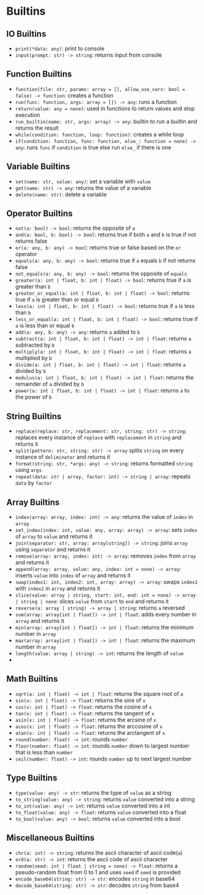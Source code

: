 # Builtins

## IO Builtins

- `print(*data: any)`: print to console
- `input(prompt: str) -> string`: returns input from console

## Function Builtins

- `function(file: str, params: array = [], allow_use_vars: bool = false) -> function`: creates a function
- `run(func: function, args: array = []) -> any`: runs a function
- `return(value: any = none)`: used in functions to return values and stop execution
- `run_builtin(name: str, args: array) -> any`: builtin to run a builtin and returns the result
- `while(condition: function, loop: function)`: creates a while loop
- `if(condition: function, func: function, else_: function = none) -> any`: runs `func` if `condition` is true else run `else_` if there is one

## Variable Builtins

- `set(name: str, value: any)`: set a variable with `value`
- `get(name: str) -> any`: returns the value of a variable
- `delete(name: str)`: delete a variable

## Operator Builtins

- `not(a: bool) -> bool`: returns the opposite of `a`
- `and(a: bool, b: bool) -> bool`: returns true if both `a` and `b` is true if not returns false
- `or(a: any, b: any) -> bool`: returns true or false based on the `or` operator
- `equals(a: any, b: any) -> bool`: returns true if `a` equals `b` if not returns false
- `not_equals(a: any, b: any) -> bool`: returns the opposite of `equals`
- `greater(a: int | float, b: int | float) -> bool`: returns true if `a` is greater than `b`
- `greater_or_equal(a: int | float, b: int | float) -> bool`: returns true if `a` is greater than or equal `b`
- `less(a: int | float, b: int | float) -> bool`: returns true if `a` is less than `b`
- `less_or_equal(a: int | float, b: int | float) -> bool`: returns true if `a` is less than or equal `b`
- `add(a: any, b: any) -> any`: returns `a` added to `b`
- `subtract(a: int | float, b: int | float) -> int | float`: returns `a` subtracted by `b`
- `multiply(a: int | float, b: int | float) -> int | float`: returns `a` multiplied by `b`
- `divide(a: int | float, b: int | float) -> int | float`: returns `a` divided by `b`
- `modulus(a: int | float, b: int | float) -> int | float`: returns the remainder of `a` divided by `b`
- `power(a: int | float, b: int | float) -> int | float`: returns `a` to the power of `b`

## String Builtins

- `replace(replace: str, replacement: str, string: str) -> string`: replaces every instance of `replace` with `replacement` in `string` and returns it
- `split(pattern: str, string: str) -> array` splits `string` on every instance of `deliminator` and returns it
- `format(string: str, *args: any) -> string`: returns formatted `string` using `args`
- `repeat(data: str | array, factor: int) -> string | array`: repeats `data` by `factor`

## Array Builtins

- `index(array: array, index: int) -> any`: returns the value of `index` in `array`
- `set_index(index: int, value: any, array: array) -> array`: sets `index` of `array` to `value` and returns it
- `join(separator: str, array: array[string]) -> string`: joins `array` using `separator` and returns it
- `remove(array: array, index: int) -> array`: removes `index` from `array` and returns it
- `append(array: array, value: any, index: int = none) -> array`: inserts `value` into `index` of `array` and returns it
- `swap(index1: int, index2: int, array: array) -> array`: swaps `index1` with `index2` in `array` and returns it
- `slice(value: array | string, start: int, end: int = none) -> array | string | none`: slices `value` from `start` to `end` and returns it
- `reverse(a: array | string) -> array | string`: returns `a` reversed
- `sum(array: array[int | float]) -> int | float`: adds every number in `array` and returns it
- `min(array: array[int | float]) -> int | float`: returns the minimum number in `array`
- `max(array: array[int | float]) -> int | float`: returns the maximum number in `array`
- `length(value: array | string) -> int`: returns the length of `value`
-

## Math Builtins

- `sqrt(a: int | float) -> int | float`: returns the square root of `a`
- `sin(x: int | float) -> float`: returns the sine of `x`
- `cos(x: int | float) -> float`: returns the cosine of `x`
- `tan(x: int | float) -> float`: returns the tangent of `x`
- `asin(x: int | float) -> float`: returns the arcsine of `x`
- `acos(x: int | float) -> float`: returns the arccosine of `x`
- `atan(x: int | float) -> float`: returns the arctangent of `x`
- `round(number: float) -> int`: rounds `number`
- `floor(number: float) -> int`: rounds `number` down to largest number that is less than `number`
- `ceil(number: float) -> int`: rounds `number` up to next largest number

## Type Builtins

- `type(value: any) -> str`: returns the type of `value` as a string
- `to_string(value: any) -> string`: returns `value` converted into a string
- `to_int(value: any) -> int`: returns `value` converted into a int
- `to_float(value: any) -> float`: returns `value` converted into a float
- `to_bool(value: any) -> bool`: returns `value` converted into a bool

## Miscellaneous Builtins

- `chr(a: int) -> string`: returns the ascii character of ascii code(`a`)
- `ord(a: str) -> int`: returns the ascii code of ascii character
- `random(seed: int | float | string = none) -> float`: returns a pseudo-random float from 0 to 1 and uses `seed` if `seed` is provided
- `encode_base64(string: str) -> str`: encodes `string` in base64
- `decode_base64(string: str) -> str`: decodes `string` from base4
